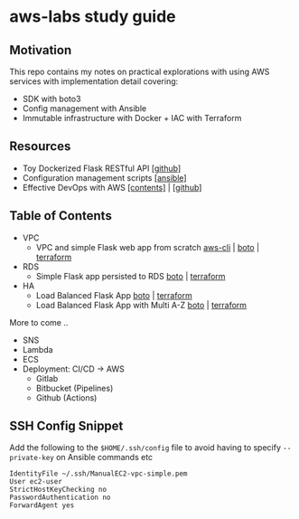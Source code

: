 # aws-labs study guide

## Motivation

This repo contains my notes on practical explorations with using AWS services with implementation detail covering:
- SDK with boto3
- Config management with Ansible
- Immutable infrastructure with Docker + IAC with Terraform 

## Resources

- Toy Dockerized Flask RESTful API [[github]](https://github.com/jonwhittlestone/flask-rest-api)
- Configuration management scripts [[ansible]](ansible/README.md)
- Effective DevOps with AWS [[contents]](https://learning.oreilly.com/library/view/effective-devops-with/9781789539974/2fb577d6-6318-490b-80d3-365e90105060.xhtml) | [[github]](https://github.com/yogeshraheja/Effective-DevOps-with-AWS)

## Table of Contents

* VPC
  * VPC and simple Flask web app from scratch [aws-cli](vpc/vpc-simple/aws-cli/README.md) | [boto](vpc/vpc-simple/boto/README.md) | [terraform](http://www.google.com)
* RDS
  * Simple Flask app persisted to RDS [boto](vpc/vpc-simple/boto/README.md) | [terraform](http://www.google.com)
* HA
  * Load Balanced Flask App [boto](http://google.com) | [terraform](http://www.google.com)
  * Load Balanced Flask App with Multi A-Z [boto](http://google.com) | [terraform](http://www.google.com)

More to come ..

* SNS
* Lambda
* ECS
* Deployment: CI/CD -> AWS
    * Gitlab
    * Bitbucket (Pipelines)
    * Github (Actions)

## SSH Config Snippet

Add the following to the `$HOME/.ssh/config` file to avoid having to specify `--private-key` on Ansible commands etc

    IdentityFile ~/.ssh/ManualEC2-vpc-simple.pem
    User ec2-user 
    StrictHostKeyChecking no
    PasswordAuthentication no
    ForwardAgent yes